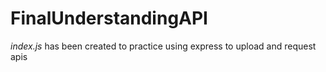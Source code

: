 # FinalUnderstandingAPI

_index.js_ has been created to practice using express to upload and request apis
